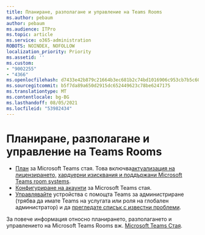 ```yaml
---
title: Планиране, разполагане и управление на Teams Rooms
ms.author: pebaum
author: pebaum
ms.audience: ITPro
ms.topic: article
ms.service: o365-administration
ROBOTS: NOINDEX, NOFOLLOW
localization_priority: Priority
ms.assetid: ''
ms.custom:
- "9002255"
- "4366"
ms.openlocfilehash: d7433e42b879c21664b3ec681b2c74bd1016906c953cb7b5c60f8b4d57eb9540
ms.sourcegitcommit: b5f7da89a650d2915dc652449623c78be6247175
ms.translationtype: MT
ms.contentlocale: bg-BG
ms.lasthandoff: 08/05/2021
ms.locfileid: "53982434"
---
```

# <a name="plan-deploy-and-manage-teams-rooms"></a>Планиране, разполагане и управление на Teams Rooms

- [План](https://docs.microsoft.com/MicrosoftTeams/rooms/rooms-plan) за Microsoft Teams стая. Това включва[актуализация на лицензирането,](https://docs.microsoft.com/MicrosoftTeams/rooms/rooms-licensing) [хардуерни изисквания и поддържани Microsoft Teams room systems](https://docs.microsoft.com/MicrosoftTeams/rooms/requirements#hardware-requirements).
- [Конфигуриране на акаунти](https://docs.microsoft.com/MicrosoftTeams/rooms/rooms-configure-accounts) за Microsoft Teams стая.
- [Управлявайте](https://docs.microsoft.com/microsoftteams/rooms/rooms-manage) устройства с помощта Teams за администриране (трябва да имате Teams на услугата или роля на глобален администратор) и да [прегледате списък с известни проблеми](https://docs.microsoft.com/microsoftteams/rooms/known-issues).

За повече информация относно планирането, разполагането и управлението на Microsoft Teams Rooms вж. [Microsoft Teams Стая](https://docs.microsoft.com/microsoftteams/rooms/).
